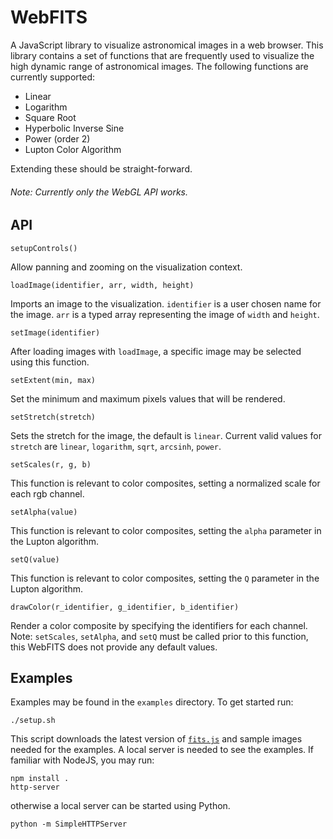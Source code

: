 # WebFITS

A JavaScript library to visualize astronomical images in a web browser.  This library contains a set of functions that are frequently used to visualize the high dynamic range of astronomical images.  The following functions are currently supported:

  * Linear
  * Logarithm
  * Square Root
  * Hyperbolic Inverse Sine
  * Power (order 2)
  * Lupton Color Algorithm

Extending these should be straight-forward.

###### Note: Currently only the WebGL API works.

## API

    setupControls()
Allow panning and zooming on the visualization context.

    loadImage(identifier, arr, width, height)
Imports an image to the visualization.  `identifier` is a user chosen name for the image. `arr` is a typed array representing the image of `width` and `height`.

    setImage(identifier)
After loading images with `loadImage`, a specific image may be selected using this function.

    setExtent(min, max)
Set the minimum and maximum pixels values that will be rendered.

    setStretch(stretch)
Sets the stretch for the image, the default is `linear`.  Current valid values for `stretch` are `linear`, `logarithm`, `sqrt`, `arcsinh`, `power`.

    setScales(r, g, b)
This function is relevant to color composites, setting a normalized scale for each rgb channel.

    setAlpha(value)
This function is relevant to color composites, setting the `alpha` parameter in the Lupton algorithm.

    setQ(value)
This function is relevant to color composites, setting the `Q` parameter in the Lupton algorithm.

    drawColor(r_identifier, g_identifier, b_identifier)
Render a color composite by specifying the identifiers for each channel.  Note: `setScales`, `setAlpha`, and `setQ` must be called prior to this function, this WebFITS does not provide any default values.


## Examples

Examples may be found in the `examples` directory.  To get started run:

    ./setup.sh

This script downloads the latest version of [`fits.js`](http://astrojs.github.com/fitsjs/) and sample images needed for the examples.  A local server is needed to see the examples.  If familiar with NodeJS, you may run:

    npm install .
    http-server

otherwise a local server can be started using Python.

    python -m SimpleHTTPServer
